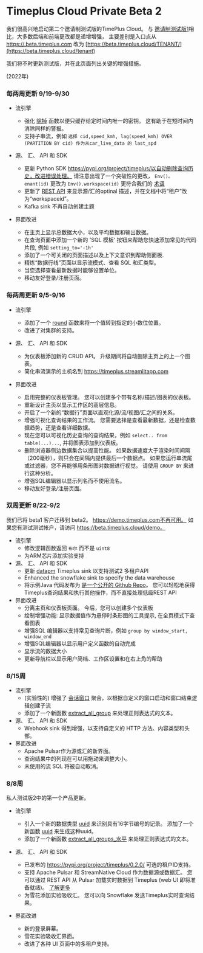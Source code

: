 # Timeplus Cloud Private Beta 2

我们很高兴地启动第二个邀请制测试版的TimePlus Cloud。 与 [邀请制测试版1](private-beta-1)相比，大多数后端和前端更改都是递增增强， 主要差别是入口点从 [https://.beta.timeplus.com](https://tenant.beta.timeplus.com) 改为 [https://beta.timeplus.cloud/TENANT/](https://beta.timeplus.cloud/tenant)

我们将不时更新测试版，并在此页面列出关键的增强措施。

(2022年)

### 每两周更新 9/19-9/30

* 流引擎
  * 强化 [除掉](functions#dedup) 函数以便只缓存给定时间内唯一的密钥。 这有助于在短时间内消除同样的警报。
  * 支持子串流，例如 `选择 cid,speed_kmh, lag(speed_kmh) OVER (PARTITION BY cid) 作为从car_live_data 的 last_spd`
* 源、 汇、 API 和 SDK
  * 更新 Python SDK https://pypi.org/project/timeplus/以自动删除查询历史，改进错误处理。 请注意出现了一个突破性的更改， `Env()。 enant(id)` 更改为 `Env().workspace(id)` 更符合我们的 [术语](glossary#workspace)
  * 更新了 [REST API](/rest) 来显示源/汇的optinal 描述，并在文档中将“租户”改为“workspaceid”。
  * Kafka sink 不再自动创建主题

* 界面改进
  * 在主页上显示总数据大小，以及平均数据和输出数据。
  * 在查询页面中添加一个新的 'SQL 模板' 按钮来帮助您快速添加常见的代码片段, 例如 `setting_to='-1h'`
  * 添加了一个可关闭的页面描述以及上下文意识到帮助侧面板.
  * 精炼“数据行线”页面以显示流模式、查看 SQL 和汇类型。
  * 当您选择查看最新数据时能够设置单位。
  * 移动友好登录/注册页面。

### 每两周更新 9/5-9/16

* 流引擎
  * 添加了一个 [round](functions#round) 函数来将一个值转到指定的小数位位置。
  * 改进了对集群的支持。
* 源、 汇、 API 和 SDK
  * 为仪表板添加新的 CRUD API。 升级期间将自动删除主页上的上一个图表。
  * 简化串流演示的主机名到 https://timeplus.streamlitapp.com

* 界面改进
  * 启用完整的仪表板管理。 您可以创建多个带有名称/描述/图表的仪表板。
  * 重新设计主页以显示工作区的高层信息。
  * 开启了一个新的“数据行”页面以直观化源/流/视图/汇之间的关系。
  * 增强可视化查询结果的工作流。 您需要选择是查看最新数据，还是检查数据趋势，还是查看详细数据。
  * 现在您可以可视化历史查询的查询结果，例如 `select.. from table(...)...`, 并将图表添加到仪表板。
  * 删除浏览器侧边数据集合以提高性能。 如果数据速度大于渲染时间间隔（200毫秒），则只会在间隔内提供最后一个数据点。  如果您运行串流尾或过滤器，您不再能够用条形图对数据进行视觉。 请使用 `GROUP BY` 来进行这种分析。
  * 增强SQL编辑器以显示列名而不使用流名。
  * 移动友好登录/注册页面。

### 双周更新 8/22-9/2

我们已将 beta1 客户迁移到 beta2。 https://demo.timeplus.com不再可用。 如果您有测试测试帐户，请访问 https://beta.timeplus.cloud/demo。

* 流引擎
  * 修改逻辑函数返回 `布尔` 而不是 `uint8`
  * 为ARM芯片添加实验支持
* 源、 汇、 API 和 SDK
  * 更新 [datapm](https://datapm.io/docs/quick-start/) Timeplus sink 以支持测试2 多租户API
  * Enhanced the snowflake sink to specify the data warehouse
  * 将示例Java 代码发布为 [是一个公开的 Github Repo](https://github.com/timeplus-io/java-demo)。 您可以轻松地获得Timeplus查询结果和执行其他操作，而不直接处理低级REST API
* 界面改进
  * 分离主页和仪表板页面。 今后，您可以创建多个仪表板
  * 绘制增强功能: 显示数据值作为悬停时条形图的工具提示, 在全页模式下查看图表
  * 增强SQL 编辑器以支持常见查询片断，例如 `group by window_start, window_end`
  * 增强SQL编辑器以显示用户定义函数的自动完成
  * 显示流的数据大小
  * 更新导航栏以显示用户简档、工作区设置和在右上角的帮助

### 8/15周

* 流引擎
  * (实验性的) 增强了 [会话窗口](functions_for_streaming#session) 聚合，以根据自定义的窗口启动和窗口结束逻辑创建子流
  * 添加了一个新函数 [extract_all_group](functions#extract_all_groups) 来处理正则表达式的文本。
* 源、 汇、 API 和 SDK
  * Webhook sink 得到增强，以支持自定义的 HTTP 方法、内容类型和头部。
* 界面改进
  * Apache Pulsar作为源或汇的新界面。
  * 查询结果中的列现在可以用拖动来调整大小。
  * 未使用的流 SQL 将被自动取消。

### 8/8周

私人测试版2中的第一个产品更新。

* 流引擎
  * 引入一个新的数据类型 [uuid](datatypes) 来识别具有16字节编号的记录。 添加了一个新函数 [uuid](functions#uuid) 来生成这种uuid。
  * 添加了一个新函数 [extract_all_groups_水平](functions#extract_all_groups_horizontal) 来处理正则表达式的文本。

* 源、 汇、 API 和 SDK
  * 已发布的 https://pypi.org/project/timeplus/0.2.0/ 可选的租户ID支持。
  * 支持 Apache Pulsar 和 StreamNative Cloud 作为数据源或数据汇。 您可以通过 REST API 从 Pulsar 加载实时数据到 Timeplus (web UI 即将准备就绪)。 [了解更多](ingestion#pulsar)
  * 为雪花添加实验吸收汇。 您可以向 Snowflake 发送Timeplus实时查询结果。
* 界面改进
  * 新的登录屏幕。
  * 雪花实验吸收汇界面。
  * 改进了各种 UI 页面中的多租户支持。
